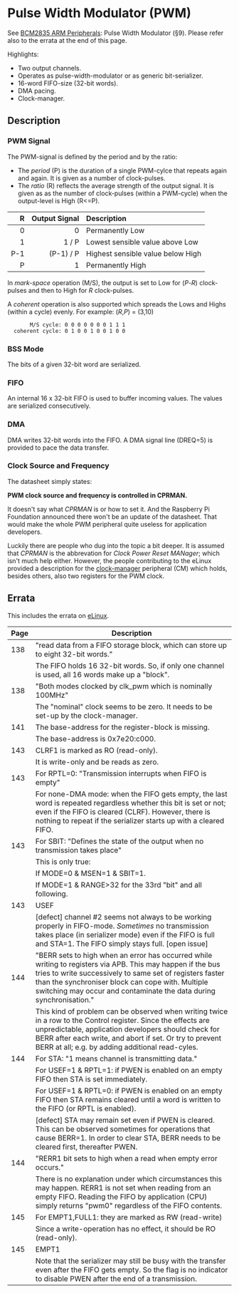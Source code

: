 # Pulse Width Modulator (PWM)

See [BCM2835 ARM Peripherals](https://www.raspberrypi.org/app/uploads/2012/02/BCM2835-ARM-Peripherals.pdf): Pulse Width Modulator (§9). Please refer also to the errata at the end of this page.

Highlights:
* Two output channels.
* Operates as pulse-width-modulator or as generic bit-serializer.
* 16-word FIFO-size (32-bit words).
* DMA pacing.
* Clock-manager.

## Description

### PWM Signal

The PWM-signal is defined by the period and by the ratio:
* The *period* (P) is the duration of a single PWM-cylce that repeats again and again. It is given as a number of clock-pulses.
* The *ratio* (R) reflects the average strength of the output signal. It is given as as the number of clock-pulses (within a PWM-cycle) when the output-level is High (R<=P).

R | Output Signal | Description
---: | ---: | :---
0 | 0 | Permanently Low
1 | 1 / P | Lowest sensible value above Low
P-1 | (P-1) / P | Highest sensible value below High
P | 1 | Permanently High

In *mark-space* operation (M/S), the output is set to Low for (*P*-*R*) clock-pulses and then to High for *R* clock-pulses.

A *coherent* operation is also supported which spreads the Lows and Highs (within a cycle) evenly. For example: (*R*,*P*) = (3,10)

```
       M/S cycle: 0 0 0 0 0 0 0 1 1 1
  coherent cycle: 0 1 0 0 1 0 0 1 0 0
```

### BSS Mode

The bits of a given 32-bit word are serialized.

### FIFO

An internal 16 x 32-bit FIFO is used to buffer incoming values. The values are serialized consecutively.

### DMA

DMA writes 32-bit words into the FIFO. A DMA signal line (DREQ=5) is provided to pace the data transfer.

### Clock Source and Frequency

The datasheet simply states:

**PWM clock source and frequency is controlled in CPRMAN.**

It doesn't say what *CPRMAN* is or how to set it. And the Raspberry Pi Foundation announced there won't be an update of the datasheet. That would make the whole PWM peripheral quite useless for application developers. 

Luckily there are people who dug into the topic a bit deeper. It is assumed that *CPRMAN* is the abbrevation for *Clock Power Reset MANager*; which isn't much help either. However, the people contributing to the eLinux provided a description for the [clock-manager](../Cm) peripheral (CM) which holds, besides others, also two registers for the PWM clock. 

## Errata

This includes the errata on [eLinux](http://elinux.org/BCM2835_datasheet_errata).

Page | Description
--- | ---
138 | "read data from a FIFO storage block, which can store up to eight 32-bit words."
| | The FIFO holds 16 32-bit words. So, if only one channel is used, all 16 words make up a "block".
138 | "Both modes clocked by clk_pwm which is nominally 100MHz"
| | The "nominal" clock seems to be zero. It needs to be set-up by the clock-manager.
141 | The base-address for the register-block is missing.
| | The base-address is 0x7e20:c000.
143 | CLRF1 is marked as RO (read-only).
| | It is write-only and be reads as zero.
143 | For RPTL=0: "Transmission interrupts when FIFO is empty"
| | For none-DMA mode: when the FIFO gets empty, the last word is repeated regardless whether this bit is set or not; even if the FIFO is cleared (CLRF). However, there is nothing to repeat if the serializer starts up with a cleared FIFO.
143 | For SBIT: "Defines the state of the output when no transmission takes place"
| | This is only true:
| | If MODE=0 & MSEN=1 & SBIT=1.
| | If MODE=1 & RANGE>32 for the 33rd "bit" and all following.
143 | USEF
| | [defect] channel #2 seems not always to be working properly in FIFO-mode. *Sometimes* no transmission takes place (in serializer mode) even if the FIFO is full and STA=1. The FIFO simply stays full. [open issue]
144 | "BERR sets to high when an error has occurred while writing to registers via APB. This may happen if the bus tries to write successively to same set of registers faster than the synchroniser block can cope with. Multiple switching may occur and contaminate the data during synchronisation."
| | This kind of problem can be observed when writing twice in a row to the Control register. Since the effects are unpredictable, application developers should check for BERR after each write, and abort if set. Or try to prevent BERR at all; e.g. by adding additional read-cyles.
144 | For STA: "1 means channel is transmitting data."
| | For USEF=1 & RPTL=1: if PWEN is enabled on an empty FIFO then STA is set immediately.
| | For USEF=1 & RPTL=0: if PWEN is enabled on an empty FIFO then STA remains cleared until a word is written to the FIFO (or RPTL is enabled).
| | [defect] STA may remain set even if PWEN is cleared. This can be observed sometimes for operations that cause BERR=1. In order to clear STA, BERR needs to be cleared first, thereafter PWEN.
144 | "RERR1 bit sets to high when a read when empty error occurs."
| | There is no explanation under which circumstances this may happen. RERR1 is not set when reading from an empty FIFO. Reading the FIFO by application (CPU) simply returns "pwm0" regardless of the FIFO contents.
145 | For EMPT1,FULL1: they are marked as RW (read-write)
| | Since a write-operation has no effect, it should be RO (read-only).
145 | EMPT1
| | Note that the serializer may still be busy with the transfer even after the FIFO gets empty. So the flag is no indicator to disable PWEN after the end of a transmission.
